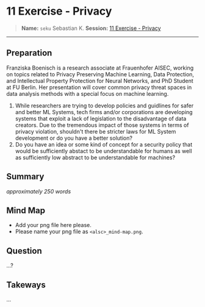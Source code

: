 # 11 Exercise - Privacy
> **Name:** `seku` Sebastian K.
> **Session:** [11 Exercise - Privacy](https://github.com/FUB-HCC/hcds-winter-2020/wiki/11_exercise)   
----

## Preparation

Franziska Boenisch is a research associate at Frauenhofer AISEC, working on topics related to Privacy Preserving Machine Learning, Data Protection, and Intellectual Property Protection for Neural Networks, and PhD Student at FU Berlin. Her presentation will cover common privacy threat spaces in data analysis methods with a special focus on machine learning.

1. While researchers are trying to develop policies and guidlines for safer and better ML Systems, tech firms and/or corporations are developing systems that exploit a lack of legislation to the disadvantage of data creators. Due to the tremendous impact of those systems in terms of privacy violation, shouldn't there be stricter laws for ML System development or do you have a better solution?
1. Do you have an idea or some kind of concept for a security policy that would be sufficiently abstact to be understandable for humans as well as  sufficiently low  abstract to be understandable for machines?


## Summary
_approximately 250 words_


## Mind Map

* Add your png file here please.
* Please name your png file as `<alsc>_mind-map.png`.

## Question
...?

## Takeways
...
